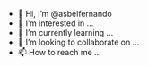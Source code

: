 - 👋 Hi, I’m @asbelfernando
- 👀 I’m interested in ...
- 🌱 I’m currently learning ...
- 💞️ I’m looking to collaborate on ...
- 📫 How to reach me ...

<!---
asbelfernando/asbelfernando is a ✨ special ✨ repository because its `README.md` (this file) appears on your GitHub profile.
You can click the Preview link to take a look at your changes.
--->
